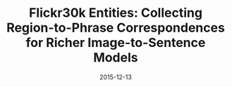 ---
title: "Flickr30k Entities: Collecting Region-to-Phrase Correspondences for Richer Image-to-Sentence Models"
collection: publications
permalink: /publication/2015-12-13-plummer_flickr30kEntities
excerpt: 'The Flickr30k dataset has become a standard benchmark for sentence-based image description.  This paper presents Flickr30k Entities, which augments the 158k captions from Flickr30k with 244k coreference chains linking mentions of the same entities in images, as well as 276k manually annotated bounding boxes corresponding to each entity. Such annotation is essential for continued progress in automatic image description and grounded language understanding.  We present experiments demonstrating the usefulness of our annotations for text-to-image reference resolution, or the task of localizing textual entity mentions in an image, and for bidirectional image-sentence retrieval. These experiments confirm that we can further improve the accuracy of state-of-the-art retrieval methods by training with explicit region-to-phrase correspondence, but at the same time, they show that accurately inferring this correspondence given an image and caption remains really challenging. Our dataset is available for download at http://web.engr.illinois.edu/ ̃bplumme2/Flickr30kEntities/.'
date: 2015-12-13
venue: 'International Conference on Computer Vision'
paperurl: 'https://cmcervantes.github.io/files/plummer_2015_flickr30kEntities.pdf'
citation: 'B. Plummer, L. Wang, C. Cervantes, J. Caicedo, J. Hockenmaier, &amp; S. Lazebnik. (2015) Flickr30k Entities: Collecting Region-to-Phrase Correspondences for Richer Image-to-Sentence Models. International Conference on Computer Vision (ICCV)'
---
